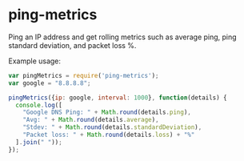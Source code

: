 # ping-metrics

Ping an IP address and get rolling metrics such as average ping, ping standard deviation, and packet loss %.

Example usage:

```javascript
var pingMetrics = require('ping-metrics');
var google = "8.8.8.8";

pingMetrics({ip: google, interval: 1000}, function(details) {
  console.log([
    "Google DNS Ping: " + Math.round(details.ping),
    "Avg: " + Math.round(details.average),
    "Stdev: " + Math.round(details.standardDeviation),
    "Packet loss: " + Math.round(details.loss) + "%"
  ].join(" "));
});
```
